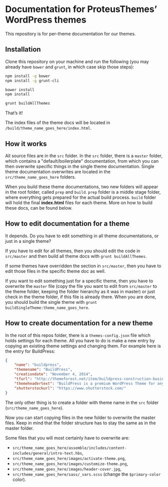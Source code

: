 # Documentation for ProteusThemes’ WordPress themes

This repository is for per-theme documentation for our themes.

## Installation

Clone this repository on your machine and run the following (you may already have `bower` and `grunt`, in which case skip those steps):

```sh
npm install -g bower
npm install -g grunt-cli

bower install
npm install

grunt buildAllThemes
```


That’s it!

The index files of the theme docs will be located in `/build/theme_name_goes_here/index.html`.

## How it works

All source files are in the `src` folder. In the `src` folder, there is a `master` folder, which contains a "default/boilerplate" documentation, from which you can then overwrite specific things in the single theme documentation. Single theme documentation overwrites are located in the `src/theme_name_goes_here` folders.

When you build these theme documentations, two new folders will appear in the root folder, called `prep` and `build`. `prep` folder is a middle stage folder, where everything gets prepared for the actual build process. `build` folder will hold the final **index.html** files for each theme. More on how to build these docs, can be found below.

## How to edit documentation for a theme

It depends. Do you have to edit something in all theme documentations, or just in a single theme?

If you have to edit for all themes, then you should edit the code in `src/master` and then build all theme docs with `grunt buildAllThemes`.

If some themes have overridden the section in `src/master`, then you have to edit those files in the specific theme doc as well.

If you want to edit something just for a specific theme, then you have to overwrite the `master` file (copy the file you want to edit from `src/master` to the theme folder, keeping the folder hierarchy as it was in master) or just check in the theme folder, if this file is already there. When you are done, you should build the single theme with `grunt buildSingleTheme:theme_name_goes_here`.

## How to create documentation for a new theme

In the root of this repos folder, there is a `themes-config.json` file which holds settings for each theme. All you have to do is make a new entry by copying an existing theme settings and changing them. For example here is the entry for BuildPress:

```json
{
    "name": "buildpress",
    "themename": "BuildPress",
    "creationdate": "November 4, 2014",
    "tfurl": "http://themeforest.net/item/buildpress-construction-business-wp-theme/9323981?ref=ProteusThemes",
    "themeheadertext": "BuildPress is a premium WordPress Theme for any kind of construction businesses and companies. It is our most advanced and sophisticated theme we built so far. It is very easy to setup and use with one click demo content import. Available only on ThemeForest!",
    "shutterstockurl": "https://www.shutterstock.com/"
}
```

The only other thing is to create a folder with theme name in the `src` folder (`src/theme_name_goes_here`).

Now you can start copying files in the new folder to overwrite the master files. Keep in mind that the folder structure has to stay the same as in the master folder.

Some files that you will most certainly have to overwrite are:

* `src/theme_name_goes_here/assemble/includes/content-includes/general/intro-text.hbs`,
* `src/theme_name_goes_here/images/activate-theme.png`,
* `src/theme_name_goes_here/images/customize-theme.png`,
* `src/theme_name_goes_here/images/header-cover.jpg`,
* `src/theme_name_goes_here/sass/_vars.scss` (change the `$primary-color` color).
